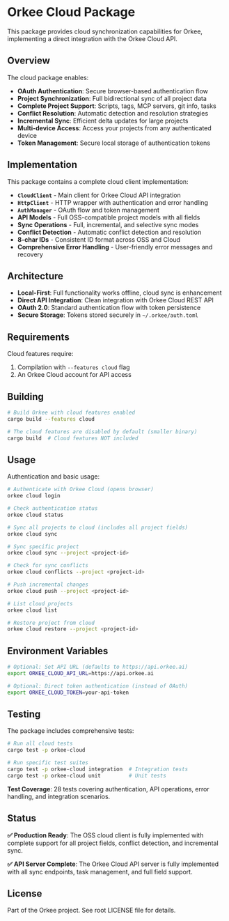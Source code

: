 # Orkee Cloud Package

This package provides cloud synchronization capabilities for Orkee, implementing a direct integration with the Orkee Cloud API.

## Overview

The cloud package enables:
- **OAuth Authentication**: Secure browser-based authentication flow
- **Project Synchronization**: Full bidirectional sync of all project data
- **Complete Project Support**: Scripts, tags, MCP servers, git info, tasks
- **Conflict Resolution**: Automatic detection and resolution strategies
- **Incremental Sync**: Efficient delta updates for large projects
- **Multi-device Access**: Access your projects from any authenticated device
- **Token Management**: Secure local storage of authentication tokens

## Implementation

This package contains a complete cloud client implementation:

- **`CloudClient`** - Main client for Orkee Cloud API integration
- **`HttpClient`** - HTTP wrapper with authentication and error handling
- **`AuthManager`** - OAuth flow and token management
- **API Models** - Full OSS-compatible project models with all fields
- **Sync Operations** - Full, incremental, and selective sync modes
- **Conflict Detection** - Automatic conflict detection and resolution
- **8-char IDs** - Consistent ID format across OSS and Cloud
- **Comprehensive Error Handling** - User-friendly error messages and recovery

## Architecture

- **Local-First**: Full functionality works offline, cloud sync is enhancement
- **Direct API Integration**: Clean integration with Orkee Cloud REST API
- **OAuth 2.0**: Standard authentication flow with token persistence
- **Secure Storage**: Tokens stored securely in `~/.orkee/auth.toml`

## Requirements

Cloud features require:
1. Compilation with `--features cloud` flag
2. An Orkee Cloud account for API access

## Building

```bash
# Build Orkee with cloud features enabled
cargo build --features cloud

# The cloud features are disabled by default (smaller binary)
cargo build  # Cloud features NOT included
```

## Usage

Authentication and basic usage:

```bash
# Authenticate with Orkee Cloud (opens browser)
orkee cloud login

# Check authentication status  
orkee cloud status

# Sync all projects to cloud (includes all project fields)
orkee cloud sync

# Sync specific project
orkee cloud sync --project <project-id>

# Check for sync conflicts
orkee cloud conflicts --project <project-id>

# Push incremental changes
orkee cloud push --project <project-id>

# List cloud projects
orkee cloud list

# Restore project from cloud
orkee cloud restore --project <project-id>
```

## Environment Variables

```bash
# Optional: Set API URL (defaults to https://api.orkee.ai)
export ORKEE_CLOUD_API_URL=https://api.orkee.ai

# Optional: Direct token authentication (instead of OAuth)
export ORKEE_CLOUD_TOKEN=your-api-token
```

## Testing

The package includes comprehensive tests:

```bash
# Run all cloud tests
cargo test -p orkee-cloud

# Run specific test suites
cargo test -p orkee-cloud integration  # Integration tests
cargo test -p orkee-cloud unit         # Unit tests
```

**Test Coverage**: 28 tests covering authentication, API operations, error handling, and integration scenarios.

## Status

**✅ Production Ready**: The OSS cloud client is fully implemented with complete support for all project fields, conflict detection, and incremental sync. 

**✅ API Server Complete**: The Orkee Cloud API server is fully implemented with all sync endpoints, task management, and full field support.

## License

Part of the Orkee project. See root LICENSE file for details.